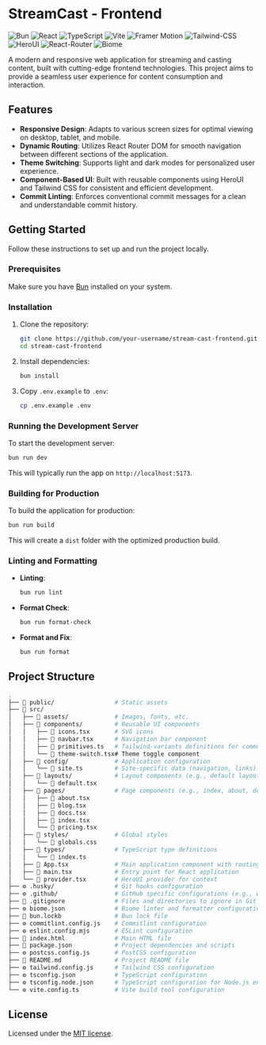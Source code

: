 # StreamCast - Frontend

![Bun](https://img.shields.io/badge/Bun-232323?style=for-the-badge&logo=bun&logoColor=FFFFFF)
![React](https://img.shields.io/badge/React-232323?style=for-the-badge&logo=react&logoColor=61DAFB)
![TypeScript](https://img.shields.io/badge/TypeScript-232323?style=for-the-badge&logo=typescript&logoColor=3178C6)
![Vite](https://img.shields.io/badge/Vite-232323?style=for-the-badge&logo=vite&logoColor=646CFF)
![Framer Motion](https://img.shields.io/badge/Framer_Motion-232323?style=for-the-badge&logo=framer&logoColor=0055FF)
![Tailwind-CSS](https://img.shields.io/badge/Tailwind_CSS-232323?style=for-the-badge&logo=tailwind-css&logoColor=06B6D4)
![HeroUI](https://img.shields.io/badge/HeroUI-232323?style=for-the-badge&logo=heroui&logoColor=FFFFFF)
![React-Router](https://img.shields.io/badge/React_Router-232323?style=for-the-badge&logo=react-router&logoColor=CA4245)
![Biome](https://img.shields.io/badge/Biome-232323?style=for-the-badge&logo=biome&logoColor=60A5FA)

A modern and responsive web application for streaming and casting content, built with cutting-edge frontend technologies. This project aims to provide a seamless user experience for content consumption and interaction.

## Features

- **Responsive Design**: Adapts to various screen sizes for optimal viewing on desktop, tablet, and mobile.
- **Dynamic Routing**: Utilizes React Router DOM for smooth navigation between different sections of the application.
- **Theme Switching**: Supports light and dark modes for personalized user experience.
- **Component-Based UI**: Built with reusable components using HeroUI and Tailwind CSS for consistent and efficient development.
- **Commit Linting**: Enforces conventional commit messages for a clean and understandable commit history.

## Getting Started

Follow these instructions to set up and run the project locally.

### Prerequisites

Make sure you have [Bun](https://bun.sh/docs/installation) installed on your system.

### Installation

1.  Clone the repository:

    ```bash
    git clone https://github.com/your-username/stream-cast-frontend.git
    cd stream-cast-frontend
    ```

2.  Install dependencies:
    ```bash
    bun install
    ```
3.  Copy `.env.example` to `.env`:
    ```bash
    cp .env.example .env
    ```

### Running the Development Server

To start the development server:

```bash
bun run dev
```

This will typically run the app on `http://localhost:5173`.

### Building for Production

To build the application for production:

```bash
bun run build
```

This will create a `dist` folder with the optimized production build.

### Linting and Formatting

- **Linting**:
  ```bash
  bun run lint
  ```
- **Format Check**:
  ```bash
  bun run format-check
  ```
- **Format and Fix**:
  ```bash
  bun run format
  ```

## Project Structure

```bash
.
├── 📁 public/                 # Static assets
├── 📁 src/
│   ├── 📁 assets/             # Images, fonts, etc.
│   ├── 📁 components/         # Reusable UI components
│   │   ├── 📄 icons.tsx       # SVG icons
│   │   ├── 📄 navbar.tsx      # Navigation bar component
│   │   ├── 📄 primitives.ts   # Tailwind-variants definitions for common styles
│   │   └── 📄 theme-switch.tsx# Theme toggle component
│   ├── 📁 config/             # Application configuration
│   │   └── 📄 site.ts         # Site-specific data (navigation, links)
│   ├── 📁 layouts/            # Layout components (e.g., default layout)
│   │   └── 📄 default.tsx
│   ├── 📁 pages/              # Page components (e.g., index, about, docs)
│   │   ├── 📄 about.tsx
│   │   ├── 📄 blog.tsx
│   │   ├── 📄 docs.tsx
│   │   ├── 📄 index.tsx
│   │   └── 📄 pricing.tsx
│   ├── 📁 styles/             # Global styles
│   │   └── 📄 globals.css
│   ├── 📁 types/              # TypeScript type definitions
│   │   └── 📄 index.ts
│   ├── 📄 App.tsx             # Main application component with routing
│   ├── 📄 main.tsx            # Entry point for React application
│   └── 📄 provider.tsx        # HeroUI provider for context
├── ⚙️ .husky/                 # Git hooks configuration
├── ⚙️ .github/                # GitHub specific configurations (e.g., workflows)
├── 📄 .gitignore              # Files and directories to ignore in Git
├── ⚙️ biome.json              # Biome linter and formatter configuration
├── 📄 bun.lockb               # Bun lock file
├── ⚙️ commitlint.config.js    # Commitlint configuration
├── ⚙️ eslint.config.mjs       # ESLint configuration
├── 📄 index.html              # Main HTML file
├── 📄 package.json            # Project dependencies and scripts
├── ⚙️ postcss.config.js       # PostCSS configuration
├── 📄 README.md               # Project README file
├── ⚙️ tailwind.config.js      # Tailwind CSS configuration
├── ⚙️ tsconfig.json           # TypeScript configuration
├── ⚙️ tsconfig.node.json      # TypeScript configuration for Node.js environment
└── ⚙️ vite.config.ts          # Vite build tool configuration
```

## License

Licensed under the [MIT license](https://github.com/frontio-ai/vite-template/blob/main/LICENSE).
